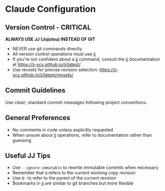 # Claude Configuration

## Version Control - CRITICAL

**ALWAYS USE JJ (Jujutsu) INSTEAD OF GIT**
- NEVER use git commands directly
- All version control operations must use jj
- If you're not confident about a jj command, consult the jj documentation at https://jj-vcs.github.io/jj/latest/
- Use revsets for precise revision selection: https://jj-vcs.github.io/jj/latest/revsets/

## Commit Guidelines

Use clean, standard commit messages following project conventions.

## General Preferences

- No comments in code unless explicitly requested
- When unsure about jj operations, refer to documentation rather than guessing

## Useful JJ Tips

- Use `--ignore-immutable` to rewrite immutable commits when necessary
- Remember that `@` refers to the current working copy revision
- Use `@-` to refer to the parent of the current revision
- Bookmarks in jj are similar to git branches but more flexible
